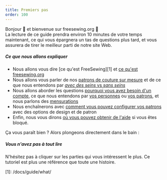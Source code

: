 ```yaml
---
title: Premiers pas
order: 100
---
```


Bonjour 👋 et bienvenue sur freesewing.org 🙂  
La lecture de ce guide prendra environ 10 minutes de votre temps maintenant, ce qui vous épargnera un tas de questions plus tard, et vous assurera de tirer le meilleur parti de notre site Web.

##### Ce que nous allons expliquer

- Nous allons vous dire [ce qu'est FreeSewing][1] et [ce qu'est freesewing.org][2]
- Nous allons vous parler de nos [patrons de couture sur mesure][3] et de ce que nous entendons par [_avec des seins_ vs _sans seins_][4]
- Nous allons aborder les questions [pourquoi vous avez besoin d'un compte][5], ce que nous entendons par [vos personnes][6] ou [vos patrons][7], et nous parlons des [mensurations][8]
- Nous enchaînerons avec [comment vous pouvez configurer vos patrons][9] avec des options de design et de patron
- Enfin, nous vous dirons [où vous pouvez obtenir de l'aide][10] si vous êtes bloqué.

Ça vous paraît bien ? Alors plongeons directement dans le bain :

<ReadMore list />

<Tip>

##### Vous n'avez pas à tout lire

N'hésitez pas à cliquer sur les parties qui vous intéressent le plus.
Ce tutoriel est plus une référence que toute une histoire.

</Tip>
[1]: /docs/guide/what/

[2]: /docs/guide/website/

[3]: /docs/guide/mtm/

[4]: /docs/guide/breasts/

[5]: /docs/guide/account/

[6]: /docs/guide/people/

[7]: /docs/guide/patterns/

[8]: /docs/guide/measurements/

[9]: /docs/guide/options/

[10]: /docs/guide/help/
